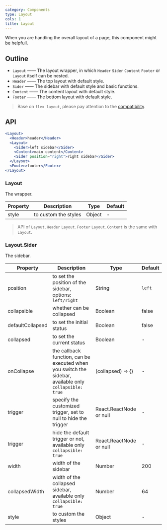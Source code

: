 ```yaml
---
category: Components
type: Layout
cols: 1
title: Layout
---
```


When you are handling the overall layout of a page, this component might be helpfull.

## Outline

- `Layout` —— The layout wrapper, in which `Header` `Sider` `Content` `Footer` or `Layout` itself can be nested.
- `Header` —— The top layout with default style.
- `Sider` —— The sidebar with default style and basic functions.
- `Content` —— The content layout with default style.
- `Footer` —— The bottom layout with default style.

> Base on `flex layout`, please pay attention to the [compatibility](http://caniuse.com/#search=flex).

## API

```jsx
<Layout>
  <Header>header</Header>
  <Layout>
    <Sider>left sidebar</Sider>
    <Content>main content</Content>
    <Sider position="right">right sidebar</Sider>
  </Layout>
  <Footer>footer</Footer>
</Layout>
```

### Layout

The wrapper.

Property | Description | Type | Default
-----|-----|-----|------
style | to custom the styles | Object | -

> API of `Layout.Header` `Layout.Footer` `Layout.Content` is the same with `Layout`.

### Layout.Sider

The sidebar.

Property | Description | Type | Default
-----|-----|-----|------
position | to set the position of the sidebar, options: `left/right` | String | `left`
collapsible | whether can be collapsed | Boolean | false
defaultCollapsed | to set the initial status | Boolean | false  |
collapsed | to set the current status | Boolean | -
onCollapse | the callback function, can be executed when you switch the sidebar, available only `collapsible: true` | (collapsed) => {}  | -
| trigger | specify the customized trigger, set to null to hide the trigger | React.ReactNode or null | - |
trigger | hide the default trigger or not, available only `collapsible: true` | React.ReactNode or null | -
width | width of the sidebar | Number | 200
collapsedWidth | width of the collapsed sidebar, available only `collapsible: true` | Number | 64
style | to custom the styles | Object | -
